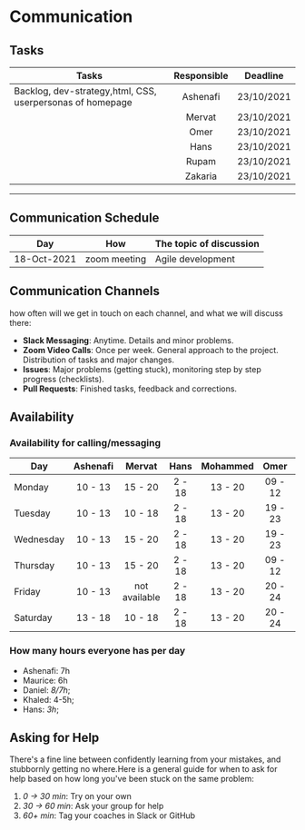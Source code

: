 # Communication

## Tasks

| Tasks                                                     | Responsible |  Deadline  |
| --------------------------------------------------------- | :---------: | :--------: |
| Backlog, dev-strategy,html, CSS, userpersonas of homepage |  Ashenafi   | 23/10/2021 |
|                                                           |   Mervat    | 23/10/2021 |
|                                                           |    Omer     | 23/10/2021 |
|                                                           |    Hans     | 23/10/2021 |
|                                                           |    Rupam    | 23/10/2021 |
|                                                           |   Zakaria   | 23/10/2021 |

<!-- any general rules you'd like to set for your group? -->

---

## Communication Schedule

| Day         |     How      | The topic of discussion |
| ----------- | :----------: | ----------------------- |
| 18-Oct-2021 | zoom meeting | Agile development       |

## Communication Channels

how often will we get in touch on each channel, and what we will discuss there:

- **Slack Messaging**: Anytime. Details and minor problems.
- **Zoom Video Calls**: Once per week. General approach to the project.
  Distribution of tasks and major changes.
- **Issues**: Major problems (getting stuck), monitoring step by step progress
  (checklists).
- **Pull Requests**: Finished tasks, feedback and corrections.

## Availability

### Availability for calling/messaging

| Day       | Ashenafi |    Mervat     |  Hans  | Mohammed |  Omer   |     Rupam     |
| --------- | :------: | :-----------: | :----: | :------: | :-----: | :-----------: |
| Monday    | 10 - 13  |    15 - 20    | 2 - 18 | 13 - 20  | 09 - 12 | not available |
| Tuesday   | 10 - 13  |    10 - 18    | 2 - 18 | 13 - 20  | 19 - 23 | not available |
| Wednesday | 10 - 13  |    15 - 20    | 2 - 18 | 13 - 20  | 19 - 23 |    17 - 19    |
| Thursday  | 10 - 13  |    15 - 20    | 2 - 18 | 13 - 20  | 09 - 12 |    18 - 20    |
| Friday    | 10 - 13  | not available | 2 - 18 | 13 - 20  | 20 - 24 |    18 - 20    |
| Saturday  | 13 - 18  |    10 - 18    | 2 - 18 | 13 - 20  | 20 - 24 | not available |

### How many hours everyone has per day

- Ashenafi: 7h
- Maurice: 6h
- Daniel: _8/7h_;
- Khaled: 4-5h;
- Hans: _3h_;

## Asking for Help

There's a fine line between confidently learning from your mistakes, and
stubbornly getting no where.Here is a general guide for when to ask for help
based on how long you've been stuck on the same problem:

1. _0 -> 30 min_: Try on your own
2. _30 -> 60 min_: Ask your group for help
3. _60+ min_: Tag your coaches in Slack or GitHub
